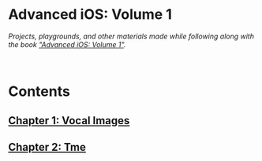 # Advanced iOS: Volume 1

_Projects, playgrounds, and other materials made while following along with the book ["Advanced iOS: Volume 1"](https://www.hackingwithswift.com/store/advanced-ios-1)._


<br/>

# Contents

## [Chapter 1: Vocal Images](./01-vocal-images)

## [Chapter 2: Tme](./02-)
